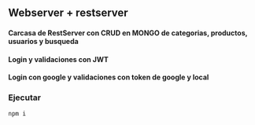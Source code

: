 ## Webserver + restserver

#### Carcasa de RestServer con CRUD en MONGO de categorias, productos, usuarios y busqueda 

#### Login y validaciones con JWT
#### Login con google y validaciones con token de google y local

### Ejecutar 

``````````
npm i 
``````````